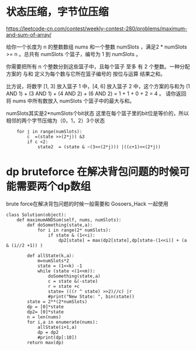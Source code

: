 # 状态压缩，字节位压缩
 https://leetcode-cn.com/contest/weekly-contest-280/problems/maximum-and-sum-of-array/

给你一个长度为 n 的整数数组 nums 和一个整数 numSlots ，满足2 * numSlots >= n 。总共有 numSlots 个篮子，编号为 1 到 numSlots 。

你需要把所有 n 个整数分到这些篮子中，且每个篮子 至多 有 2 个整数。一种分配方案的 与和 定义为每个数与它所在篮子编号的 按位与运算 结果之和。

比方说，将数字 [1, 3] 放入篮子 1 中，[4, 6] 放入篮子 2 中，这个方案的与和为 (1 AND 1) + (3 AND 1) + (4 AND 2) + (6 AND 2) = 1 + 1 + 0 + 2 = 4 。
请你返回将 nums 中所有数放入 numSlots 个篮子中的最大与和。


numSlots其实是2*numSlots个bit状态
这里在每个篮子里的bit位是等价的，所以相邻的两个字节压缩为（0，1，2）3个状态
```
    for j in range(numSlots):
        c  =(state >>(2*j)) &3
        if c <2:
            state2  = (state & ~(3<<(2*j))) |((c+1)<<(2*j))
```


# dp bruteforce 在解决背包问题的时候可能需要两个dp数组
brute force在解决背包问题的时候一般需要和 Gosoers_Hack 一起使用
```
class Solution(object):
    def maximumANDSum(self, nums, numSlots):
        def doSomething(state,a):
            for i in range(2* numSlots):
                if state & (1<<i):
                    dp2[state] = max(dp2[state],dp[state-(1<<i)] + (a & (i//2 +1)) )

        def allState(k,a):
            m=numSlots*2
            state = (1<<k) -1
            while (state <(1<<m)):
                doSomething(state,a)
                c = state &(-state)
                r = state +c
                state= (((r ^ state) >>2)//c) |r 
                #print("New State: ", bin(state))
        state = 2**(2*numSlots)
        dp = [0]*state
        dp2= [0]*state
        n = len(nums)
        for i,a in enumerate(nums):
            allState(i+1,a)
            dp = dp2
            #print(dp[:10])
        return max(dp)
```